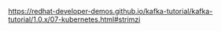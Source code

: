 https://redhat-developer-demos.github.io/kafka-tutorial/kafka-tutorial/1.0.x/07-kubernetes.html#strimzi
